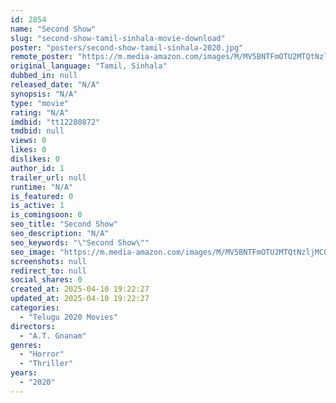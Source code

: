 ```yaml
---
id: 2854
name: "Second Show"
slug: "second-show-tamil-sinhala-movie-download"
poster: "posters/second-show-tamil-sinhala-2020.jpg"
remote_poster: "https://m.media-amazon.com/images/M/MV5BNTFmOTU2MTQtNzljMC00NzNkLWI1NDEtYmMwZTE0YzIwN2JmXkEyXkFqcGdeQXVyMjA4MTg0Nw@@._V1_SX300.jpg"
original_language: "Tamil, Sinhala"
dubbed_in: null
released_date: "N/A"
synopsis: "N/A"
type: "movie"
rating: "N/A"
imdbid: "tt12280872"
tmdbid: null
views: 0
likes: 0
dislikes: 0
author_id: 1
trailer_url: null
runtime: "N/A"
is_featured: 0
is_active: 1
is_comingsoon: 0
seo_title: "Second Show"
seo_description: "N/A"
seo_keywords: "\"Second Show\""
seo_image: "https://m.media-amazon.com/images/M/MV5BNTFmOTU2MTQtNzljMC00NzNkLWI1NDEtYmMwZTE0YzIwN2JmXkEyXkFqcGdeQXVyMjA4MTg0Nw@@._V1_SX300.jpg"
screenshots: null
redirect_to: null
social_shares: 0
created_at: 2025-04-10 19:22:27
updated_at: 2025-04-10 19:22:27
categories:
  - "Telugu 2020 Movies"
directors:
  - "A.T. Gnanam"
genres:
  - "Horror"
  - "Thriller"
years:
  - "2020"
---
```


